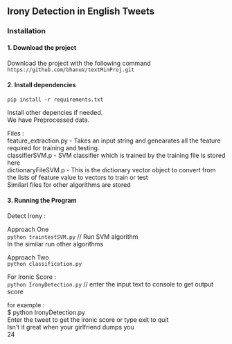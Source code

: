## Irony Detection in English Tweets  
  
### Installation  
#### 1. Download the project    
  
Download the project with the following command  
``` https://github.com/bhanuV/textMinProj.git ```  
  
#### 2. Install dependencies  
``` pip install -r requirements.txt ```  
  
Install other depencies if needed.  
We have Preprocessed data.  

Files :   
feature_extraction.py - Takes an input string and genearates all the feature required for training and testing.   
classifierSVM.p - SVM classifier which is trained by the training file is stored here   
dictionaryFileSVM.p - This is the dictionary vector object to convert from the lists of feature value to vectors to train or test  
Similarl files for other algorithms are stored  
  
#### 3. Running the Program  
  
Detect Irony :   
  
Approach One  
```python traintestSVM.py```  // Run SVM algorithm  
In the similar run other algorithms  
  
Approach Two  
```python classification.py```
  
For Ironic Score :  
```python IronyDetection.py``` //  enter the input text to console to get output score

for example :  
$ python IronyDetection.py  
Enter the tweet to get the ironic score or type exit to quit  
Isn't it great when your girlfriend dumps you  
24  